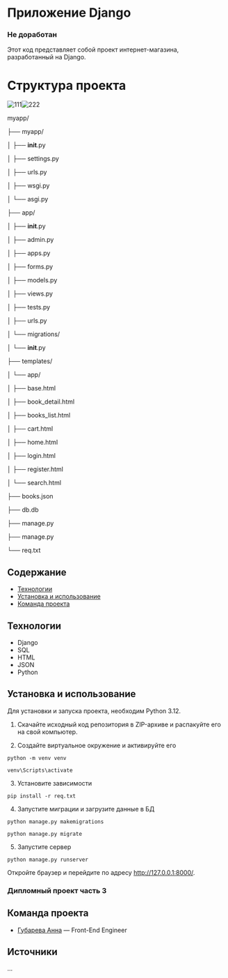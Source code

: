 
# Приложение Django

### Не доработан

Этот код представляет собой проект интернет-магазина, разработанный на Django.

# Структура проекта


![111](https://github.com/user-attachments/assets/0760d9e9-5a94-4b41-bca8-217f2f1c80fc)![222](https://github.com/user-attachments/assets/53eb1226-94ad-4d72-b3b6-b5d1d7ab3bac)


myapp/

├── myapp/

│   ├── __init__.py

│   ├── settings.py

│   ├── urls.py

│   ├── wsgi.py

│   └── asgi.py

├── app/

│   ├── __init__.py

│   ├── admin.py

│   ├── apps.py

│   ├── forms.py

│   ├── models.py

│   ├── views.py

│   ├── tests.py

│   ├── urls.py

│   └── migrations/

│       └── __init__.py

├── templates/

│   └── app/

│       ├── base.html

│       ├── book_detail.html

│       ├── books_list.html

│       ├── cart.html

│       ├── home.html

│       ├── login.html

│       ├── register.html

│       └── search.html

├── books.json

├── db.db

├── manage.py

├── manage.py

└── req.txt


## Содержание
- [Технологии](#технологии)
- [Установка и использование]()
- [Команда проекта](#команда-проекта)

## Технологии
- Django
- SQL
- HTML
- JSON
- Python

## Установка и использование

Для установки и запуска проекта, необходим Python 3.12.

1. Скачайте исходный код репозитория в ZIP-архиве и распакуйте его на свой компьютер.

2. Создайте виртуальное окружение и активируйте его
```
python -m venv venv

venv\Scripts\activate
```
3. Установите зависимости
```
pip install -r req.txt
```
4. Запустите миграции и загрузите данные в БД
```
python manage.py makemigrations 

python manage.py migrate
```
5. Запустите сервер
```
python manage.py runserver
```
Откройте браузер и перейдите по адресу http://127.0.0.1:8000/.


### Дипломный проект часть 3


## Команда проекта

- [Губарева Анна](https://github.com/nyzlo4ka) — Front-End Engineer

## Источники
... 
